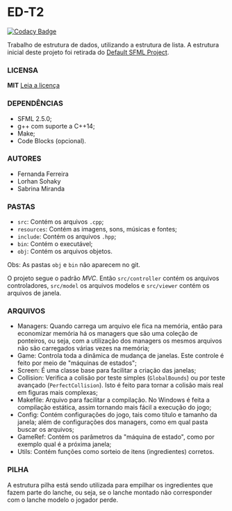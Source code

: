 # ED-T2

[![Codacy Badge](https://api.codacy.com/project/badge/Grade/03b1bf3f423c45b8bca50a92d006352a)](https://www.codacy.com/app/LorhanSohaky/ED-T2?utm_source=github.com&amp;utm_medium=referral&amp;utm_content=LorhanSohaky/ED-T2&amp;utm_campaign=Badge_Grade)

Trabalho de estrutura de dados, utilizando a estrutura de lista. A estrutura inicial deste projeto foi retirada do [Default SFML Project](https://github.com/LorhanSohaky/DefaultSFMLProject).

### LICENSA
**MIT** [Leia a licença](LICENSE)


### DEPENDÊNCIAS
* SFML 2.5.0;
* g++ com suporte a C++14;
* Make;
* Code Blocks (opcional).

### AUTORES
* Fernanda Ferreira
* Lorhan Sohaky
* Sabrina Miranda

### PASTAS
* `src`: Contém os arquivos `.cpp`;
* `resources`: Contém as imagens, sons, músicas e fontes;
* `include`: Contém os arquivos `.hpp`;
* `bin`: Contém o executável;
* `obj`: Contém os arquivos objetos.

Obs: As pastas `obj` e `bin` não aparecem no git.

O projeto segue o padrão _MVC_. Então `src/controller` contém os arquivos controladores, `src/model` os arquivos modelos e `src/viewer` contém os arquivos de janela.


### ARQUIVOS
* Managers: Quando carrega um arquivo ele fica na memória, então para economizar memória há os managers que são uma coleção de ponteiros, ou seja, com a utilização dos managers os mesmos arquivos não são carregados várias vezes na memória;
* Game: Controla toda a dinâmica de mudança de janelas. Este controle é feito por meio de "máquinas de estados";
* Screen: É uma classe base para facilitar a criação das janelas;
* Collision: Verifica a colisão por teste simples (`GlobalBounds`) ou por teste avançado (`PerfectCollision`). Isto é feito para tornar a colisão mais real em figuras mais complexas;
* Makefile: Arquivo para facilitar a compilação. No Windows é feita a compilação estática, assim tornando mais fácil a execução do jogo;
* Config: Contém configurações do jogo, tais como título e tamanho da janela; além de configurações dos managers, como em qual pasta buscar os arquivos;
* GameRef: Contém os parâmetros da "máquina de estado", como por exemplo qual é a próxima janela;
* Utils: Contém funções como sorteio de itens (ingredientes) corretos.

### PILHA
A estrutura pilha está sendo utilizada para empilhar os ingredientes que fazem parte do lanche, ou seja, se o lanche montado não corresponder com o lanche modelo o jogador perde.